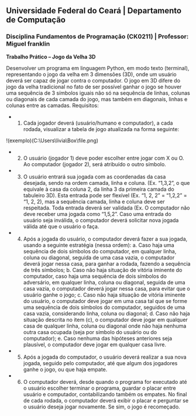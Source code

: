 ## **Universidade Federal do Ceará** |  **Departamento de Computação**
### **Disciplina Fundamentos de Programação (CK0211)** | **Professor: Miguel franklin**

**Trabalho Prático – Jogo da Velha 3D**

Desenvolver um programa em linguagem Python, em modo texto (terminal), representando o jogo da velha
em 3 dimensões (3D), onde um usuário deverá ser capaz de jogar contra o computador. O jogo em 3D difere
do jogo da velha tradicional no fato de ser possível ganhar o jogo se houver uma sequência de 3 símbolos
iguais não só na sequência de linhas, colunas ou diagonais de cada camada do jogo, mas também em
diagonais, linhas e colunas entre as camadas.
Requisitos:
- 1. Cada jogador deverá (usuário/humano e computador), a cada rodada, visualizar a tabela de jogo
atualizada na forma seguinte:

!(exemplo)(C:\Users\livia\Box\file.png)

- 2. O usuário (jogador 1) deve poder escolher entre jogar com X ou O. Ao computador (jogador 2), será
atribuído o outro símbolo.
- 3. O usuário entrará sua jogada com as coordenadas da casa desejada, sendo na ordem camada, linha e
coluna. (Ex. “1,3,2”, o que equivale à casa da coluna 2, da linha 3 da primeira camada do tabuleiro 3D).
Esta entrada pode ser flexível (Ex. “1, 2, 2” = “1,2,2” = “1, 2, 2), mas a sequência camada, linha
e coluna deve ser respeitada. Toda entrada deverá ser validada (Ex. O computador não deve receber
uma jogada como “1,5,2”. Caso uma entrada do usuário seja inválida, o computador deverá solicitar
nova jogada válida até que o usuário o faça.
- 4. Após a jogada do usuário, o computador deverá fazer a sua jogada, usando a seguinte estratégia (nessa
ordem):
a. Caso haja uma sequência de dois símbolos do computador, em qualquer linha, coluna ou
diagonal, seguida de uma casa vazia, o computador deverá jogar nessa casa, para ganhar a
rodada, fazendo a sequência de três símbolos;
b. Caso não haja situação de vitória iminente do computador, caso haja uma sequência de dois
símbolos do adversário, em qualquer linha, coluna ou diagonal, seguida de uma casa vazia, o
computador deverá jogar nessa casa, para evitar que o usuário ganhe o jogo;
c. Caso não haja situação de vitória iminente do usuário, o computador deve jogar em uma casa
tal que se forme uma sequência de dois símbolos do computador, seguidos de uma casa
vazia, considerando linha, coluna ou diagonal;
d. Caso não haja situação descrita no item (c), o computador deve jogar em qualquer casa de
qualquer linha, coluna ou diagonal onde não haja nenhuma outra casa ocupada (seja por
símbolo do usuário ou do computador);
e. Caso nenhuma das hipóteses anteriores seja plausível, o computador deve jogar em qualquer
casa livre.
- 5. Após a jogada do computador, o usuário deverá realizar a sua nova jogada, seguido pelo computador,
até que algum dos jogadores ganhe o jogo, ou que haja empate.
- 6. O computador deverá, desde quando o programa for executado até o usuário escolher terminar o
programa, guardar o placar entre usuário e computador, contabilizando também os empates. No final
de cada rodada, o computador deverá exibir o placar e perguntar se o usuário deseja jogar novamente.
Se sim, o jogo é recomeçado.